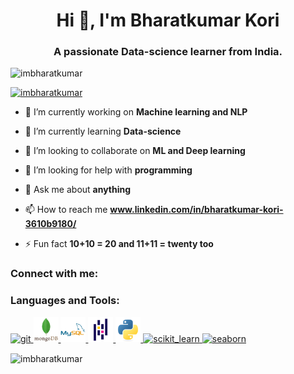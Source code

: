 <h1 align="center">Hi 👋, I'm Bharatkumar Kori</h1>
<h3 align="center">A passionate Data-science learner from India.</h3>

<p align="left"> <img src="https://komarev.com/ghpvc/?username=imbharatkumar&label=Profile%20views&color=0e75b6&style=flat" alt="imbharatkumar" /> </p>

<p align="left"> <a href="https://github.com/ryo-ma/github-profile-trophy"><img src="https://github-profile-trophy.vercel.app/?username=imbharatkumar" alt="imbharatkumar" /></a> </p>

- 🔭 I’m currently working on **Machine learning and NLP**

- 🌱 I’m currently learning **Data-science**

- 👯 I’m looking to collaborate on **ML and Deep learning**

- 🤝 I’m looking for help with **programming**

- 💬 Ask me about **anything**

- 📫 How to reach me **www.linkedin.com/in/bharatkumar-kori-3610b9180/**

- ⚡ Fun fact **10+10 = 20 and 11+11 = twenty too**

<h3 align="left">Connect with me:</h3>
<p align="left">
</p>

<h3 align="left">Languages and Tools:</h3>
<p align="left"> <a href="https://git-scm.com/" target="_blank" rel="noreferrer"> <img src="https://www.vectorlogo.zone/logos/git-scm/git-scm-icon.svg" alt="git" width="40" height="40"/> </a> <a href="https://www.mongodb.com/" target="_blank" rel="noreferrer"> <img src="https://raw.githubusercontent.com/devicons/devicon/master/icons/mongodb/mongodb-original-wordmark.svg" alt="mongodb" width="40" height="40"/> </a> <a href="https://www.mysql.com/" target="_blank" rel="noreferrer"> <img src="https://raw.githubusercontent.com/devicons/devicon/master/icons/mysql/mysql-original-wordmark.svg" alt="mysql" width="40" height="40"/> </a> <a href="https://pandas.pydata.org/" target="_blank" rel="noreferrer"> <img src="https://raw.githubusercontent.com/devicons/devicon/2ae2a900d2f041da66e950e4d48052658d850630/icons/pandas/pandas-original.svg" alt="pandas" width="40" height="40"/> </a> <a href="https://www.python.org" target="_blank" rel="noreferrer"> <img src="https://raw.githubusercontent.com/devicons/devicon/master/icons/python/python-original.svg" alt="python" width="40" height="40"/> </a> <a href="https://scikit-learn.org/" target="_blank" rel="noreferrer"> <img src="https://upload.wikimedia.org/wikipedia/commons/0/05/Scikit_learn_logo_small.svg" alt="scikit_learn" width="40" height="40"/> </a> <a href="https://seaborn.pydata.org/" target="_blank" rel="noreferrer"> <img src="https://seaborn.pydata.org/_images/logo-mark-lightbg.svg" alt="seaborn" width="40" height="40"/> </a> </p>

<p><img align="center" src="https://github-readme-streak-stats.herokuapp.com/?user=imbharatkumar&" alt="imbharatkumar" /></p>
